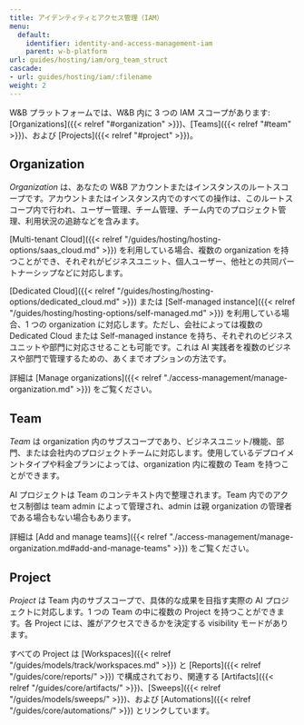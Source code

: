 ```yaml
---
title: アイデンティティとアクセス管理（IAM）
menu:
  default:
    identifier: identity-and-access-management-iam
    parent: w-b-platform
url: guides/hosting/iam/org_team_struct
cascade:
- url: guides/hosting/iam/:filename
weight: 2
---
```


W&B プラットフォームでは、W&B 内に 3 つの IAM スコープがあります: [Organizations]({{< relref "#organization" >}})、[Teams]({{< relref "#team" >}})、および [Projects]({{< relref "#project" >}})。

## Organization

*Organization* は、あなたの W&B アカウントまたはインスタンスのルートスコープです。アカウントまたはインスタンス内でのすべての操作は、このルートスコープ内で行われ、ユーザー管理、チーム管理、チーム内でのプロジェクト管理、利用状況の追跡などを含みます。

[Multi-tenant Cloud]({{< relref "/guides/hosting/hosting-options/saas_cloud.md" >}}) を利用している場合、複数の organization を持つことができ、それぞれがビジネスユニット、個人ユーザー、他社との共同パートナーシップなどに対応します。

[Dedicated Cloud]({{< relref "/guides/hosting/hosting-options/dedicated_cloud.md" >}}) または [Self-managed instance]({{< relref "/guides/hosting/hosting-options/self-managed.md" >}}) を利用している場合、1 つの organization に対応します。ただし、会社によっては複数の Dedicated Cloud または Self-managed instance を持ち、それぞれのビジネスユニットや部門に対応させることも可能です。これは AI 実践者を複数のビジネスや部門で管理するための、あくまでオプションの方法です。

詳細は [Manage organizations]({{< relref "./access-management/manage-organization.md" >}}) をご覧ください。

## Team

*Team* は organization 内のサブスコープであり、ビジネスユニット/機能、部門、または会社内のプロジェクトチームに対応します。使用しているデプロイメントタイプや料金プランによっては、organization 内に複数の Team を持つことができます。

AI プロジェクトは Team のコンテキスト内で整理されます。Team 内でのアクセス制御は team admin によって管理され、admin は親 organization の管理者である場合もない場合もあります。

詳細は [Add and manage teams]({{< relref "./access-management/manage-organization.md#add-and-manage-teams" >}}) をご覧ください。

## Project

*Project* は Team 内のサブスコープで、具体的な成果を目指す実際の AI プロジェクトに対応します。1 つの Team の中に複数の Project を持つことができます。各 Project には、誰がアクセスできるかを決定する visibility モードがあります。

すべての Project は [Workspaces]({{< relref "/guides/models/track/workspaces.md" >}}) と [Reports]({{< relref "/guides/core/reports/" >}}) で構成されており、関連する [Artifacts]({{< relref "/guides/core/artifacts/" >}})、[Sweeps]({{< relref "/guides/models/sweeps/" >}})、および [Automations]({{< relref "/guides/core/automations/" >}}) とリンクしています。